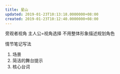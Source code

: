 ```yaml
---
title: 星山
updated: 2019-01-23T10:13:18.0000000+08:00
created: 2019-01-23T10:12:40.0000000+08:00
---
```


旁观者视角
主人公=视角选择
不用整体形象描述规划角色

情节笔记写法
1.  场景
2.  简洁的舞台提示
3.  核心台词

